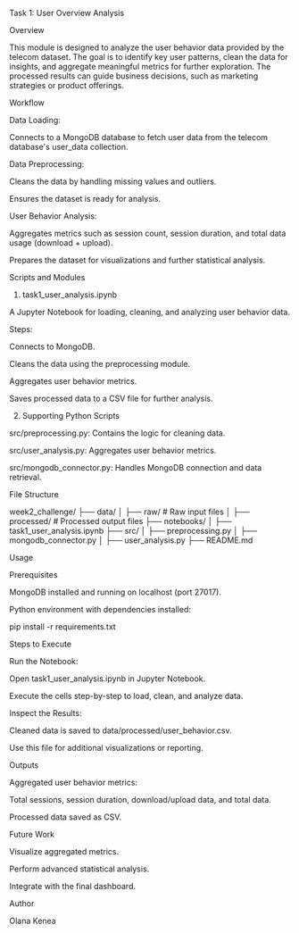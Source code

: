 Task 1: User Overview Analysis

Overview

This module is designed to analyze the user behavior data provided by the telecom dataset. The goal is to identify key user patterns, clean the data for insights, and aggregate meaningful metrics for further exploration. The processed results can guide business decisions, such as marketing strategies or product offerings.

Workflow

Data Loading:

Connects to a MongoDB database to fetch user data from the telecom database's user_data collection.

Data Preprocessing:

Cleans the data by handling missing values and outliers.

Ensures the dataset is ready for analysis.

User Behavior Analysis:

Aggregates metrics such as session count, session duration, and total data usage (download + upload).

Prepares the dataset for visualizations and further statistical analysis.

Scripts and Modules

1. task1_user_analysis.ipynb

A Jupyter Notebook for loading, cleaning, and analyzing user behavior data.

Steps:

Connects to MongoDB.

Cleans the data using the preprocessing module.

Aggregates user behavior metrics.

Saves processed data to a CSV file for further analysis.

2. Supporting Python Scripts

src/preprocessing.py: Contains the logic for cleaning data.

src/user_analysis.py: Aggregates user behavior metrics.

src/mongodb_connector.py: Handles MongoDB connection and data retrieval.

File Structure

week2_challenge/
├── data/
│   ├── raw/               # Raw input files
│   ├── processed/         # Processed output files
├── notebooks/
│   ├── task1_user_analysis.ipynb
├── src/
│   ├── preprocessing.py
│   ├── mongodb_connector.py
│   ├── user_analysis.py
├── README.md

Usage

Prerequisites

MongoDB installed and running on localhost (port 27017).

Python environment with dependencies installed:

pip install -r requirements.txt

Steps to Execute

Run the Notebook:

Open task1_user_analysis.ipynb in Jupyter Notebook.

Execute the cells step-by-step to load, clean, and analyze data.

Inspect the Results:

Cleaned data is saved to data/processed/user_behavior.csv.

Use this file for additional visualizations or reporting.

Outputs

Aggregated user behavior metrics:

Total sessions, session duration, download/upload data, and total data.

Processed data saved as CSV.

Future Work

Visualize aggregated metrics.

Perform advanced statistical analysis.

Integrate with the final dashboard.

Author

Olana Kenea

